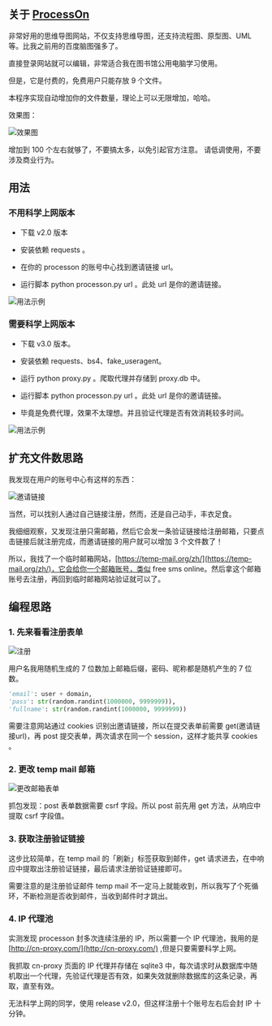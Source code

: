 ## 关于 [ProcessOn](https://www.processon.com/i/5ad16f4be4b0518eacae31fb)


非常好用的思维导图网站，不仅支持思维导图，还支持流程图、原型图、UML 等。比我之前用的百度脑图强多了。

直接登录网站就可以编辑，非常适合我在图书馆公用电脑学习使用。

但是，它是付费的，免费用户只能存放 9 个文件。

本程序实现自动增加你的文件数量，理论上可以无限增加，哈哈。

效果图：

![效果图](https://upload-images.jianshu.io/upload_images/5690299-07594fd37eda1f83.png?imageMogr2/auto-orient/strip%7CimageView2/2/w/1240)

增加到 100 个左右就够了，不要搞太多，以免引起官方注意。
请低调使用，不要涉及商业行为。

## 用法


### 不用科学上网版本

- 下载 v2.0 版本

- 安装依赖 requests 。

- 在你的 processon 的账号中心找到邀请链接 url。

- 运行脚本 python processon.py url 。此处 url 是你的邀请链接。

![用法示例](https://upload-images.jianshu.io/upload_images/5690299-b0cad67e1b8c6e36.png?imageMogr2/auto-orient/strip%7CimageView2/2/w/1240)

### 需要科学上网版本

- 下载 v3.0 版本。

- 安装依赖 requests、bs4、fake_useragent。

- 运行 python proxy.py 。爬取代理并存储到 proxy.db 中。

- 运行脚本 python processon.py url 。此处 url 是你的邀请链接。

- 毕竟是免费代理，效果不太理想。并且验证代理是否有效消耗较多时间。

![用法示例](https://upload-images.jianshu.io/upload_images/5690299-d96b7d8673ca9c94.png?imageMogr2/auto-orient/strip%7CimageView2/2/w/1240)

## 扩充文件数思路

我发现在用户的账号中心有这样的东西：

![邀请链接](https://upload-images.jianshu.io/upload_images/5690299-8c3228ba522c1855.png?imageMogr2/auto-orient/strip%7CimageView2/2/w/1240)

当然，可以找别人通过自己链接注册，然而，还是自己动手，丰衣足食。

我细细观察，又发现注册只需邮箱，然后它会发一条验证链接给注册邮箱，只要点击链接后就注册完成，而邀请链接的用户就可以增加 3 个文件数了！

所以，我找了一个临时邮箱网站，[https://temp-mail.org/zh/](https://temp-mail.org/zh/)，它会给你一个邮箱账号，类似 free sms online。然后拿这个邮箱账号去注册，再回到临时邮箱网站验证就可以了。

## 编程思路

### 1. 先来看看注册表单

![注册](https://upload-images.jianshu.io/upload_images/5690299-892570595b743eed.png?imageMogr2/auto-orient/strip%7CimageView2/2/w/1240)

用户名我用随机生成的 7 位数加上邮箱后缀，密码、昵称都是随机产生的 7 位数。

```python
'email': user + domain,
'pass': str(random.randint(1000000, 9999999)),
'fullname': str(random.randint(1000000, 9999999))
```

需要注意网站通过 cookies 识别出邀请链接，所以在提交表单前需要 get(邀请链接url)，再 post 提交表单，两次请求在同一个 session，这样才能共享 cookies 。

### 2. 更改 temp mail 邮箱

![更改邮箱表单](https://upload-images.jianshu.io/upload_images/5690299-75166eb422410257.png?imageMogr2/auto-orient/strip%7CimageView2/2/w/1240)

抓包发现：post 表单数据需要 csrf 字段。所以 post 前先用 get 方法，从响应中提取 csrf 字段值。

### 3. 获取注册验证链接

这步比较简单，在 temp mail 的「刷新」标签获取到邮件，get 请求进去，在中响应中提取出注册验证链接，最后请求注册验证链接即可。

需要注意的是注册验证邮件 temp mail 不一定马上就能收到，所以我写了个死循环，不断检测是否收到邮件，当收到邮件时才跳出。

### 4. IP 代理池

实测发现 processon 封多次连续注册的 IP，所以需要一个 IP 代理池，我用的是 [http://cn-proxy.com/](http://cn-proxy.com/) ,但是只要需要科学上网。

我抓取 cn-proxy 页面的 IP 代理并存储在 sqlite3 中，每次请求时从数据库中随机取出一个代理，先验证代理是否有效，如果失效就删除数据库的这条记录，再取，直至有效。

无法科学上网的同学，使用 release v2.0，但这样注册十个账号左右后会封 IP 十分钟。

